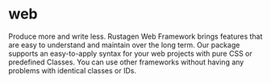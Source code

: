 # web
Produce more and write less. Rustagen Web Framework brings features that are easy to understand and maintain over the long term. Our package supports an easy-to-apply syntax for your web projects with pure CSS or predefined Classes. You can use other frameworks without having any problems with identical classes or IDs. 
